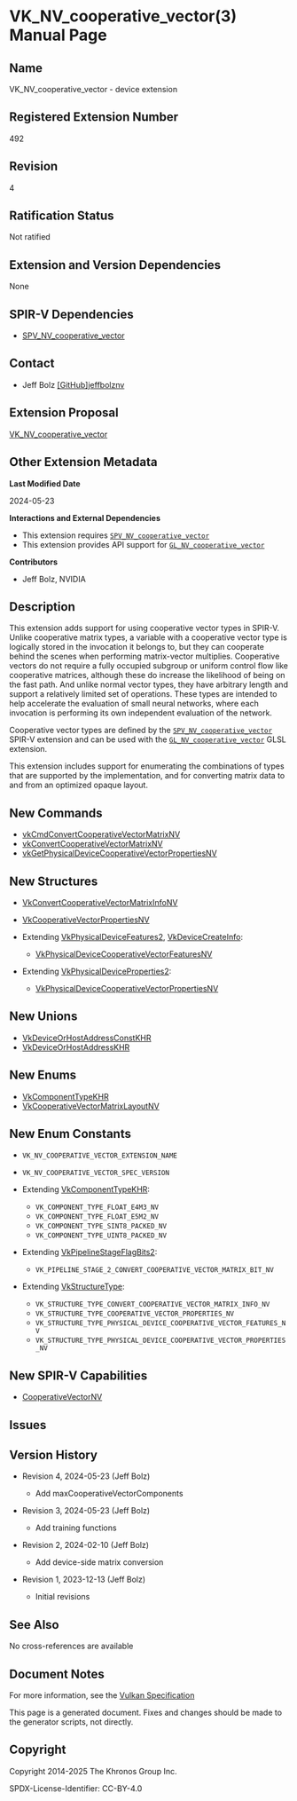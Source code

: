 # VK\_NV\_cooperative\_vector(3) Manual Page

## Name

VK\_NV\_cooperative\_vector - device extension



## [](#_registered_extension_number)Registered Extension Number

492

## [](#_revision)Revision

4

## [](#_ratification_status)Ratification Status

Not ratified

## [](#_extension_and_version_dependencies)Extension and Version Dependencies

None

## [](#_spir_v_dependencies)SPIR-V Dependencies

- [SPV\_NV\_cooperative\_vector](https://github.khronos.org/SPIRV-Registry/extensions/NV/SPV_NV_cooperative_vector.html)

## [](#_contact)Contact

- Jeff Bolz [\[GitHub\]jeffbolznv](https://github.com/KhronosGroup/Vulkan-Docs/issues/new?body=%5BVK_NV_cooperative_vector%5D%20%40jeffbolznv%0A%2AHere%20describe%20the%20issue%20or%20question%20you%20have%20about%20the%20VK_NV_cooperative_vector%20extension%2A)

## [](#_extension_proposal)Extension Proposal

[VK\_NV\_cooperative\_vector](https://github.com/KhronosGroup/Vulkan-Docs/tree/main/proposals/VK_NV_cooperative_vector.adoc)

## [](#_other_extension_metadata)Other Extension Metadata

**Last Modified Date**

2024-05-23

**Interactions and External Dependencies**

- This extension requires [`SPV_NV_cooperative_vector`](https://github.khronos.org/SPIRV-Registry/extensions/NV/SPV_NV_cooperative_vector.html)
- This extension provides API support for [`GL_NV_cooperative_vector`](https://github.com/KhronosGroup/GLSL/blob/main/extensions/nv/GLSL_NV_cooperative_vector.txt)

**Contributors**

- Jeff Bolz, NVIDIA

## [](#_description)Description

This extension adds support for using cooperative vector types in SPIR-V. Unlike cooperative matrix types, a variable with a cooperative vector type is logically stored in the invocation it belongs to, but they can cooperate behind the scenes when performing matrix-vector multiplies. Cooperative vectors do not require a fully occupied subgroup or uniform control flow like cooperative matrices, although these do increase the likelihood of being on the fast path. And unlike normal vector types, they have arbitrary length and support a relatively limited set of operations. These types are intended to help accelerate the evaluation of small neural networks, where each invocation is performing its own independent evaluation of the network.

Cooperative vector types are defined by the [`SPV_NV_cooperative_vector`](https://github.khronos.org/SPIRV-Registry/extensions/NV/SPV_NV_cooperative_vector.html) SPIR-V extension and can be used with the [`GL_NV_cooperative_vector`](https://github.com/KhronosGroup/GLSL/blob/main/extensions/nv/GLSL_NV_cooperative_vector.txt) GLSL extension.

This extension includes support for enumerating the combinations of types that are supported by the implementation, and for converting matrix data to and from an optimized opaque layout.

## [](#_new_commands)New Commands

- [vkCmdConvertCooperativeVectorMatrixNV](https://registry.khronos.org/vulkan/specs/latest/man/html/vkCmdConvertCooperativeVectorMatrixNV.html)
- [vkConvertCooperativeVectorMatrixNV](https://registry.khronos.org/vulkan/specs/latest/man/html/vkConvertCooperativeVectorMatrixNV.html)
- [vkGetPhysicalDeviceCooperativeVectorPropertiesNV](https://registry.khronos.org/vulkan/specs/latest/man/html/vkGetPhysicalDeviceCooperativeVectorPropertiesNV.html)

## [](#_new_structures)New Structures

- [VkConvertCooperativeVectorMatrixInfoNV](https://registry.khronos.org/vulkan/specs/latest/man/html/VkConvertCooperativeVectorMatrixInfoNV.html)
- [VkCooperativeVectorPropertiesNV](https://registry.khronos.org/vulkan/specs/latest/man/html/VkCooperativeVectorPropertiesNV.html)
- Extending [VkPhysicalDeviceFeatures2](https://registry.khronos.org/vulkan/specs/latest/man/html/VkPhysicalDeviceFeatures2.html), [VkDeviceCreateInfo](https://registry.khronos.org/vulkan/specs/latest/man/html/VkDeviceCreateInfo.html):
  
  - [VkPhysicalDeviceCooperativeVectorFeaturesNV](https://registry.khronos.org/vulkan/specs/latest/man/html/VkPhysicalDeviceCooperativeVectorFeaturesNV.html)
- Extending [VkPhysicalDeviceProperties2](https://registry.khronos.org/vulkan/specs/latest/man/html/VkPhysicalDeviceProperties2.html):
  
  - [VkPhysicalDeviceCooperativeVectorPropertiesNV](https://registry.khronos.org/vulkan/specs/latest/man/html/VkPhysicalDeviceCooperativeVectorPropertiesNV.html)

## [](#_new_unions)New Unions

- [VkDeviceOrHostAddressConstKHR](https://registry.khronos.org/vulkan/specs/latest/man/html/VkDeviceOrHostAddressConstKHR.html)
- [VkDeviceOrHostAddressKHR](https://registry.khronos.org/vulkan/specs/latest/man/html/VkDeviceOrHostAddressKHR.html)

## [](#_new_enums)New Enums

- [VkComponentTypeKHR](https://registry.khronos.org/vulkan/specs/latest/man/html/VkComponentTypeKHR.html)
- [VkCooperativeVectorMatrixLayoutNV](https://registry.khronos.org/vulkan/specs/latest/man/html/VkCooperativeVectorMatrixLayoutNV.html)

## [](#_new_enum_constants)New Enum Constants

- `VK_NV_COOPERATIVE_VECTOR_EXTENSION_NAME`
- `VK_NV_COOPERATIVE_VECTOR_SPEC_VERSION`
- Extending [VkComponentTypeKHR](https://registry.khronos.org/vulkan/specs/latest/man/html/VkComponentTypeKHR.html):
  
  - `VK_COMPONENT_TYPE_FLOAT_E4M3_NV`
  - `VK_COMPONENT_TYPE_FLOAT_E5M2_NV`
  - `VK_COMPONENT_TYPE_SINT8_PACKED_NV`
  - `VK_COMPONENT_TYPE_UINT8_PACKED_NV`
- Extending [VkPipelineStageFlagBits2](https://registry.khronos.org/vulkan/specs/latest/man/html/VkPipelineStageFlagBits2.html):
  
  - `VK_PIPELINE_STAGE_2_CONVERT_COOPERATIVE_VECTOR_MATRIX_BIT_NV`
- Extending [VkStructureType](https://registry.khronos.org/vulkan/specs/latest/man/html/VkStructureType.html):
  
  - `VK_STRUCTURE_TYPE_CONVERT_COOPERATIVE_VECTOR_MATRIX_INFO_NV`
  - `VK_STRUCTURE_TYPE_COOPERATIVE_VECTOR_PROPERTIES_NV`
  - `VK_STRUCTURE_TYPE_PHYSICAL_DEVICE_COOPERATIVE_VECTOR_FEATURES_NV`
  - `VK_STRUCTURE_TYPE_PHYSICAL_DEVICE_COOPERATIVE_VECTOR_PROPERTIES_NV`

## [](#_new_spir_v_capabilities)New SPIR-V Capabilities

- [CooperativeVectorNV](https://registry.khronos.org/vulkan/specs/latest/html/vkspec.html#spirvenv-capabilities-table-CooperativeVectorNV)

## [](#_issues)Issues

## [](#_version_history)Version History

- Revision 4, 2024-05-23 (Jeff Bolz)
  
  - Add maxCooperativeVectorComponents
- Revision 3, 2024-05-23 (Jeff Bolz)
  
  - Add training functions
- Revision 2, 2024-02-10 (Jeff Bolz)
  
  - Add device-side matrix conversion
- Revision 1, 2023-12-13 (Jeff Bolz)
  
  - Initial revisions

## [](#_see_also)See Also

No cross-references are available

## [](#_document_notes)Document Notes

For more information, see the [Vulkan Specification](https://registry.khronos.org/vulkan/specs/latest/html/vkspec.html#VK_NV_cooperative_vector)

This page is a generated document. Fixes and changes should be made to the generator scripts, not directly.

## [](#_copyright)Copyright

Copyright 2014-2025 The Khronos Group Inc.

SPDX-License-Identifier: CC-BY-4.0